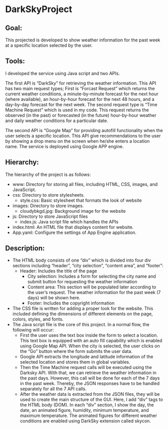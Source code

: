 # DarkSkyProject

## Goal: 
This projected is developed to show weather information for the past week at a specific location selected by the user.

## Tools:
I developed the service using Java script and two APIs. 

The first API is “DarkSky” for retrieving the weather information. This API has two main request types; First is “Forcast Request” which returns the current weather conditions, a minute-by-minute forecast for the next hour (where available), an hour-by-hour forecast for the next 48 hours, and a day-by-day forecast for the next week. The second request type is “Time Machine Request” which is used in my code. This request returns the observed (in the past) or forecasted (in the future) hour-by-hour weather and daily weather conditions for a particular date. 

The second API is “Google Map” for providing autofill functionality when the user selects a specific location. This API give recommendations to the user by showing a drop menu on the screen when he/she enters a location name. 
The service is deployed using Google APP engine. 

## Hierarchy:
The hierarchy of the project is as follows:
-	www: Directory for storing all files, including HTML, CSS, images, and JavaScript.
  -	css: Directory to store stylesheets.
    -	style.css: Basic stylesheet that formats the look of website
  -	images: Directory to store images.
    -	cloudybkgd.jpg: Background image for the website
  -	js: Directory to store JavaScript files
    -	index.js: Java script file which handles the APIs
  -	index.html: An HTML file that displays content for website.
-	App.yaml: Configure the settings of App Engine application.

## Description:
- The HTML body consists of one “div” which is divided into four div sections including “header”, “city selection”, “content area”, and “footer”:
  - Header: Includes the title of the page
    - City selection: Includes a form for selecting the city name and submit button for requesting the weather information
    - Content area: This section will be populated later according to the user’s request. The weather information for the past week (7 days) will be shown here.
    - Footer: Includes the copyright information
- The CSS file is written for adding a proper look for the website. This included defining the dimensions of different elements on the page, colors, styles, and fonts.
- The Java script file is the core of this project. In a normal flow, the following will occur:
  - First the user uses the text box inside the form to select a location. This text box is equipped with an auto fill capability which is enabled using Google Map API. When the city is selected, the user clicks on the “Go” button where the form submits the user data. 
  - Google API extracts the longitude and latitude information of the selected location and stores them in global variables. 
  - Then the Time Machine request calls will be executed using the Darksky API. With that, we can retrieve the weather information in the past days. However, this call will be done for each of the 7 days in the past week. Thereby, the JSON responses have to be handled separately for all the 7 API calls. 
  - After the weather data is extracted from the JSON files, they will be used to create the main structure of the GUI. Here, I add “div” tags to the HTML body (DOM). In each “div” section, I show the day, the date, an animated figure, humidity, minimum temperature, and maximum temperature. The animated figures for different weather conditions are enabled using DarkSky extension called skycon.
